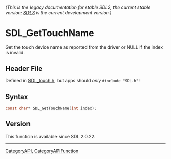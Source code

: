 ###### (This is the legacy documentation for stable SDL2, the current stable version; [SDL3](https://wiki.libsdl.org/SDL3/) is the current development version.)
# SDL_GetTouchName

Get the touch device name as reported from the driver or NULL if the index is invalid.

## Header File

Defined in [SDL_touch.h](https://github.com/libsdl-org/SDL/blob/SDL2/include/SDL_touch.h), but apps should _only_ `#include "SDL.h"`!

## Syntax

```c
const char* SDL_GetTouchName(int index);

```

## Version

This function is available since SDL 2.0.22.

----
[CategoryAPI](CategoryAPI), [CategoryAPIFunction](CategoryAPIFunction)

